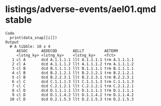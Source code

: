 # listings/adverse-events/ael01.qmd stable

    Code
      print(data_snap[[i]])
    Output
      # A tibble: 10 x 4
         AESOC      AEDECOD       AELLT         AETERM       
         <lstng_ky> <lstng_ky>    <lstng_ky>    <fct>        
       1 cl A       dcd A.1.1.1.1 llt A.1.1.1.1 trm A.1.1.1.1
       2 cl A       dcd A.1.1.1.2 llt A.1.1.1.2 trm A.1.1.1.2
       3 cl B       dcd B.1.1.1.1 llt B.1.1.1.1 trm B.1.1.1.1
       4 cl B       dcd B.2.1.2.1 llt B.2.1.2.1 trm B.2.1.2.1
       5 cl B       dcd B.2.2.3.1 llt B.2.2.3.1 trm B.2.2.3.1
       6 cl C       dcd C.1.1.1.3 llt C.1.1.1.3 trm C.1.1.1.3
       7 cl C       dcd C.2.1.2.1 llt C.2.1.2.1 trm C.2.1.2.1
       8 cl D       dcd D.1.1.1.1 llt D.1.1.1.1 trm D.1.1.1.1
       9 cl D       dcd D.1.1.4.2 llt D.1.1.4.2 trm D.1.1.4.2
      10 cl D       dcd D.2.1.5.3 llt D.2.1.5.3 trm D.2.1.5.3

